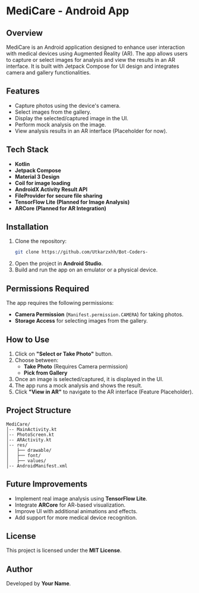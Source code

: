 # MediCare - Android App

## Overview
MediCare is an Android application designed to enhance user interaction with medical devices using Augmented Reality (AR). The app allows users to capture or select images for analysis and view the results in an AR interface. It is built with Jetpack Compose for UI design and integrates camera and gallery functionalities.

## Features
- Capture photos using the device's camera.
- Select images from the gallery.
- Display the selected/captured image in the UI.
- Perform mock analysis on the image.
- View analysis results in an AR interface (Placeholder for now).

## Tech Stack
- **Kotlin**
- **Jetpack Compose**
- **Material 3 Design**
- **Coil for image loading**
- **AndroidX Activity Result API**
- **FileProvider for secure file sharing**
- **TensorFlow Lite (Planned for Image Analysis)**
- **ARCore (Planned for AR Integration)**

## Installation
1. Clone the repository:
   ```sh
   git clone https://github.com/Utkarzxhh/Bot-Coders-
   ```
2. Open the project in **Android Studio**.
3. Build and run the app on an emulator or a physical device.

## Permissions Required
The app requires the following permissions:
- **Camera Permission** (`Manifest.permission.CAMERA`) for taking photos.
- **Storage Access** for selecting images from the gallery.

## How to Use
1. Click on **"Select or Take Photo"** button.
2. Choose between:
   - **Take Photo** (Requires Camera permission)
   - **Pick from Gallery**
3. Once an image is selected/captured, it is displayed in the UI.
4. The app runs a mock analysis and shows the result.
5. Click **"View in AR"** to navigate to the AR interface (Feature Placeholder).

## Project Structure
```
MediCare/
│-- MainActivity.kt
│-- PhotoScreen.kt
│-- ARActivity.kt
│-- res/
│   ├── drawable/
│   ├── font/
│   ├── values/
│-- AndroidManifest.xml
```

## Future Improvements
- Implement real image analysis using **TensorFlow Lite**.
- Integrate **ARCore** for AR-based visualization.
- Improve UI with additional animations and effects.
- Add support for more medical device recognition.

## License
This project is licensed under the **MIT License**.

## Author
Developed by **Your Name**.
